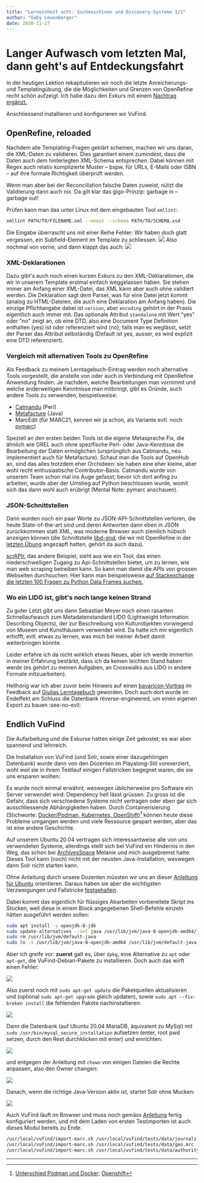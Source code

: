 ```yaml
---
title: "Lerneinheit acht: Suchmaschinen und Discovery-Systeme 1/2"
author: "Gaby Leuenberger"
date: 2020-11-27
---
```

# Langer Aufwasch vom letzten Mal, dann geht's auf Entdeckungsfahrt
In der heutigen Lektion rekapitulieren wir noch die letzte Anreicherungs- und Templatingübung, die die Möglichkeiten und Grenzen von OpenRefine recht schön aufzeigt. Ich habe dazu den Exkurs mit einem [Nachtrag ergänzt.]({{site.baseurl}}/2020-11-25/exkurs#nachtrag)

Anschliessend installieren und konfigurieren wir VuFind.

## OpenRefine, reloaded
Nachdem alle Templating-Fragen geklärt scheinen, machen wir uns daran, die XML-Daten zu validieren. Dies garantiert einem zumindest, dass die Daten auch dem hinterlegten XML-Schema entsprechen. Dabei können mit Regex auch relativ komplizierte Muster &ndash; bspw. für URLs, E-Mails oder ISBN &ndash; auf ihre formale Richtigkeit überprüft werden.

Wenn man aber bei der Reconciliation falsche Daten zuweist, nützt die Validierung dann auch nix. Da gilt klar das gigo-Prinzip: garbage in &ndash; garbage out!

Prüfen kann man das unter Linux mit dem eingebauten Tool `xmllint`:
```bash
xmllint PATH/TO/FILENAME.xml --noout --schema PATH/TO/SCHEMA.xsd
```
Die Eingabe überrascht uns mit einer Reihe Fehler: Wir haben doch glatt vergessen, ein Subfield-Element im Template zu schliessen.
![]({{site.baseurl}}/assets/VuFind/xmllint_error.png)
Also nochmal von vorne, und dann klappt das auch:
![]({{site.baseurl}}/assets/VuFind/xmllint.png)

### XML-Deklarationen
Dazu gibt's auch noch einen kurzen Exkurs zu den XML-Deklarationen, die wir in unserem Template erstmal einfach weggelassen haben. Sie stehen immer am Anfang einer XML-Datei, das XML kann aber auch ohne validiert werden.
Die Deklaration sagt dem Parser, was für eine Datei jetzt kommt (analog zu HTML-Dateien, die auch eine Deklaration am Anfang haben). Die einzige Pflichtangabe dabei ist `version`, aber `encoding` gehört in der Praxis eigentlich auch immer mit. Das optionale Attribut `standalone` mit Wert "yes" oder "no" zeigt an, ob eine DTD, also eine Document Type Definition enthalten (yes) ist oder referenziert wird (no); falls man es weglässt, setzt der Parser das Attribut selbständig (Default ist yes, ausser, es wird explizit eine DTD referenziert).

### Vergleich mit alternativen Tools zu OpenRefine
Als Feedback zu meinem Lerntagebuch-Eintrag werden noch alternative Tools vorgestellt, die anstelle von oder auch in Verbindung mit OpenRefine Anwendung finden. Je nachdem, welche Bearbeitungen man vornimmt und welche anderweitigen Kenntnisse man mitbringt, gibt es Gründe, auch andere Tools zu verwenden, beispielsweise:
- [Catmandu](https://librecat.org/) (Perl)
- [Metafacture](https://github.com/metafacture/metafacture-core) (Java)
- MarcEdit (für MARC21, kennen wir ja schon, als Variante evtl. noch [pymarc](https://pymarc.readthedocs.io/))

Speziell an den ersten beiden Tools ist die eigene Metasprache Fix, die ähnlich wie GREL auch ohne spezifische Perl- oder Java-Kenntisse die Bearbeitung der Daten ermöglichen (ursprünglich aus Catmandu, neu implementiert auch für Metafacture). Schaut man die Tools auf OpenHub an, sind das alles trotzdem eher Orchideen: sie haben eine eher kleine, aber wohl recht enthusiastische Contributor-Basis. Catmandu wurde von unserem Team schon mal ins Auge gefasst; bevor ich dort anfing zu arbeiten, wurde aber der Umstieg auf Python beschlossen wurde, womit sich das dann wohl auch erübrigt (Mental Note: pymarc anschauen).

### JSON-Schnittstellen
Dann wurden noch ein paar Worte zu JSON-API-Schnittstellen verloren, die heute State-of-the-art sind und deren Antworten dann eben in JSON zurückkommen statt XML, was moderne Browser auch ziemlich hübsch anzeigen können (die Schnittstelle [libd-gnd](https://lobid.org/gnd/api), die wir mit OpenRefine in der [letzten Übung]({{site.baseurl}}/2020-11-25/exkurs) angezapft hatten, gehört da auch dazu).

[scrAPIr](https://scrapir.org/), das andere Beispiel, sieht aus wie ein Tool, das einen niederschwelligen Zugang zu Api-Schnittstellen bietet, um zu lernen, wie man web scraping betreiben kann. So kann man damit die APIs von grossen Webseiten durchsuchen: Hier kann man beispielsweise [auf Stackexchange die letzten 100 Fragen zu Python Data Frames suchen.](https://scrapir.org/data-management?api=Stack_Overflow_Search)

### Wo ein LIDO ist, gibt's noch lange keinen Strand
Zu guter Letzt gibt uns dann Sebastian Meyer noch einen rasanten Schnellaufwasch zum Metadatenstandard LIDO (Lightweight Information Describing Objects), der zur Beschreibung von Kulturobjekten vorwiegend von Museen und Kunsthäusern verwendet wird. Da hatte ich mir eigentlich erhofft, evtl. etwas zu lernen, was mich bei meiner Arbeit damit weiterbringen könnte.

Leider erfahre ich da nicht wirklich etwas Neues, aber ich werde immerhin in meiner Erfahrung bestärkt, dass ich da keinen leichten Stand haben werde (es gehört zu meinen Aufgaben, an Crosswalks aus LIDO in andere Formate mitzuarbeiten).

Hellhörig war ich aber zuvor beim Hinweis auf einen [bavaricon-Vortrag](https://www.edvtage.de/magic/show_image.php?id=310350&download=1) im Feedback auf [Giulias Lerntagebuch](https://damicogiulia.github.io/BAIN-Blog/2020/11/25/tag7.html) geworden. Doch auch dort wurde im Endeffekt am Schluss die Datenbank reverse-engineered, um einen eigenen Export zu bauen :see-no-evil:

## Endlich VuFind
Die Aufarbeitung und die Exkurse hatten einige Zeit gekostet; es war aber spannend und lehrreich.

Die Installation von VuFind (und Solr, sowie einer dazugehörigen Datenbank) wurde dann von den Dozenten im Playalong-Stil vorexerziert, wohl weil sie in ihrem Testlauf einigen Fallstricken begegnet waren, die sie uns ersparen wollten:

Es wurde noch einmal erwähnt, weswegen üblicherweise pro Software ein Server verwendet wird: Dependency hell lässt grüssen. Zu gross ist die Gefahr, dass sich verschiedene Systeme nicht vertragen oder eben gar sich ausschliessende Abhängigkeiten haben. Durch Containerisierung (Stichworte: [Docker/Podman, Kubernetes, OpenShift](https://opensource.com/article/18/8/sysadmins-guide-containers))[^1] können heute diese Probleme umgangen werden und viele Ressource gespart werden, aber das ist eine andere Geschichte.

[^1]: [Unterschied Podman und Docker](https://www.netways.de/blog/2019/05/31/podman-ist-dem-docker-sein-tod/); [Openshift](https://de.wikipedia.org/wiki/OpenShift)

Auf unserem Ubuntu 20.04 vertragen sich interessantweise alle von uns verwendeten Systeme, allerdings stellt sich bei VuFind ein Hindernis in den Weg, das schon bei [ArchivesSpace]({{site.baseurl}}/2020-10-09/archivsysteme) Melanie und mich ausgebremst hatte: Dieses Tool kann (noch) nicht mit der neusten Java-Installation, weswegen dann Solr nicht starten kann.

Ohne Anleitung durch unsere Dozenten müssten wir uns an dieser [Anleitung für Ubuntu]( https://vufind.org/wiki/installation:ubuntu) orientieren. Daraus haben sie aber die wichtigsten Verzweigungen und Fallstricke [festgehalten](https://pad.gwdg.de/ywogyRNTQ_CTg9PvrQywsQ?both#Installation-und-Konfiguration-von-VuFind).

Dabei kommt das eigentlich für flüssiges Abarbeiten vorbereitete Skript ins Stocken, weil diese in einem Block angegebenen Shell-Befehle einzeln hätten ausgeführt werden sollen:
```bash
sudo apt install -y openjdk-8-jdk
sudo update-alternatives --set java /usr/lib/jvm/java-8-openjdk-amd64/jre/bin/java
sudo rm /usr/lib/jvm/default-java
sudo ln -s /usr/lib/jvm/java-8-openjdk-amd64 /usr/lib/jvm/default-java
```

Aber ich greife vor: **zuerst** galt es, über `dpkg`, eine Alternative zu `apt` oder `apt-get`, die VuFind-Debian-Pakete zu installieren. Doch auch das wirft einen Fehler:

![]({{site.baseurl}}/assets/VuFind/vufind_install.png)

Also zuerst noch mit `sudo apt-get update` die Paketquellen aktualisieren und (optional `sudo apt-get upgrade` gleich updaten), sowie `sudo apt --fix-broken install` die fehlenden Pakete nachinstallieren:

![]({{site.baseurl}}/assets/VuFind/fixbrokeninstall.png)

Dann die Datenbank (auf Ubuntu 20.04 MariaDB, äquivalent zu MySql) mit `sudo /usr/bin/mysql_secure_installation` aufsetzen (enter, root pwd setzen, durch den Rest durchklicken mit enter) und einrichten:

![]({{site.baseurl}}/assets/VuFind/mysql-setup.png)

und entgegen der Anleitung mit `chown` von einigen Dateien die Rechte anpassen, also den Owner changen:

![]({{site.baseurl}}/assets/VuFind/changeowner.png)

Danach, wenn die richtige Java-Version aktiv ist, startet Solr ohne Mucken:

![]({{site.baseurl}}/assets/VuFind/Solr.png)

Auch VuFind läuft im Browser und muss noch gemäss [Anleitung](https://pad.gwdg.de/ywogyRNTQ_CTg9PvrQywsQ?both#Configuring-and-starting-VuFind--Auto-Configuration) fertig konfiguriert werden, und mit dem Laden von ersten Testimporten ist auch dieses Modul bereits zu Ende.

```bash
/usr/local/vufind/import-marc.sh /usr/local/vufind/tests/data/journals.mrc
/usr/local/vufind/import-marc.sh /usr/local/vufind/tests/data/geo.mrc
/usr/local/vufind/import-marc.sh /usr/local/vufind/tests/data/authoritybibs.mrc
```
<hr>
